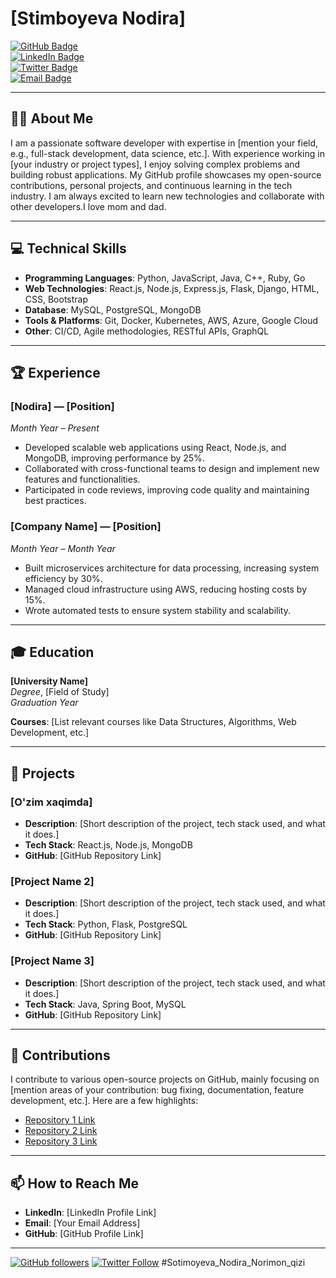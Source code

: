 # [Stimboyeva Nodira]  
[![GitHub Badge](https://img.shields.io/badge/-GitHub-blue?logo=github&logoColor=white)](https://github.com/[your-github-username])  
[![LinkedIn Badge](https://img.shields.io/badge/-LinkedIn-blue?logo=linkedin&logoColor=white)](https://www.linkedin.com/in/[your-linkedin])  
[![Twitter Badge](https://img.shields.io/badge/-Twitter-blue?logo=twitter&logoColor=white)](https://twitter.com/[your-twitter])  
[![Email Badge](https://img.shields.io/badge/-Email-red?logo=gmail&logoColor=white)](mailto:[your-email])

---

## 👨‍💻 About Me

I am a passionate software developer with expertise in [mention your field, e.g., full-stack development, data science, etc.]. With experience working in [your industry or project types], I enjoy solving complex problems and building robust applications. My GitHub profile showcases my open-source contributions, personal projects, and continuous learning in the tech industry. I am always excited to learn new technologies and collaborate with other developers.I love mom and dad.

---

## 💻 Technical Skills

- **Programming Languages**: Python, JavaScript, Java, C++, Ruby, Go
- **Web Technologies**: React.js, Node.js, Express.js, Flask, Django, HTML, CSS, Bootstrap
- **Database**: MySQL, PostgreSQL, MongoDB
- **Tools & Platforms**: Git, Docker, Kubernetes, AWS, Azure, Google Cloud
- **Other**: CI/CD, Agile methodologies, RESTful APIs, GraphQL

---

## 🏆 Experience

### [Nodira] — [Position]  
*Month Year – Present*  
- Developed scalable web applications using React, Node.js, and MongoDB, improving performance by 25%.
- Collaborated with cross-functional teams to design and implement new features and functionalities.
- Participated in code reviews, improving code quality and maintaining best practices.

### [Company Name] — [Position]  
*Month Year – Month Year*  
- Built microservices architecture for data processing, increasing system efficiency by 30%.
- Managed cloud infrastructure using AWS, reducing hosting costs by 15%.
- Wrote automated tests to ensure system stability and scalability.

---

## 🎓 Education

**[University Name]**  
*Degree*, [Field of Study]  
*Graduation Year*

**Courses**: [List relevant courses like Data Structures, Algorithms, Web Development, etc.]

---

## 🔧 Projects

### [O'zim xaqimda]  
- **Description**: [Short description of the project, tech stack used, and what it does.]
- **Tech Stack**: React.js, Node.js, MongoDB
- **GitHub**: [GitHub Repository Link]

### [Project Name 2]  
- **Description**: [Short description of the project, tech stack used, and what it does.]
- **Tech Stack**: Python, Flask, PostgreSQL
- **GitHub**: [GitHub Repository Link]

### [Project Name 3]  
- **Description**: [Short description of the project, tech stack used, and what it does.]
- **Tech Stack**: Java, Spring Boot, MySQL
- **GitHub**: [GitHub Repository Link]

---

## 🌱 Contributions

I contribute to various open-source projects on GitHub, mainly focusing on [mention areas of your contribution: bug fixing, documentation, feature development, etc.]. Here are a few highlights:
- [Repository 1 Link](https://github.com/[your-github-username]/[repository-name])  
- [Repository 2 Link](https://github.com/[your-github-username]/[repository-name])  
- [Repository 3 Link](https://github.com/[your-github-username]/[repository-name])

---

## 📫 How to Reach Me

- **LinkedIn**: [LinkedIn Profile Link]
- **Email**: [Your Email Address]
- **GitHub**: [GitHub Profile Link]

---

[![GitHub followers](https://img.shields.io/github/followers/[your-github-username]?style=social)](https://github.com/[your-github-username])
[![Twitter Follow](https://img.shields.io/twitter/follow/[your-twitter-username]?style=social)](https://twitter.com/[your-twitter-username])
#Sotimoyeva_Nodira_Norimon_qizi

